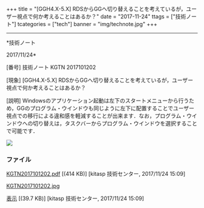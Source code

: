 ﻿+++
title = "[GGH4.X-5.X] RDSからGGへ切り替えることを考えているが，ユーザー視点で何か考えることはあるか？"
date = "2017-11-24"
ttags = ["技術ノート"]
tcategories = ["tech"]
banner = "img/technote.jpg"
+++

-----------------------------------------------------------------------------------------------------------------------------

*技術ノート

2017/11/24*


[番号]
技術ノート KGTN 2017101202

[現象]
[GGH4.X-5.X]
RDSからGGへ切り替えることを考えているが，ユーザー視点で何か考えることはあるか？

[説明]
Windowsのアプリケーション起動は左下のスタートメニューから行うため，GGのプログラム・ウインドウも同じように左下に配置することでユーザー視点での移行による違和感を軽減することが出来ます．なお，プログラム・ウインドウへの切り替えは，タスクバーからプログラム・ウインドウを選択することで可能です．

![](http://techreport.kitasp.net/attachments/download/3857/KGTN2017101202.jpg)


### ファイル

 
 


[KGTN2017101202.pdf](http://techreport.kitasp.net/attachments/download/3856/KGTN2017101202.pdf)
 [(414 KB)] [kitasp 技術センター, 2017/11/24
15:09]

[KGTN2017101202.jpg](http://techreport.kitasp.net/attachments/download/3857/KGTN2017101202.jpg)

[表示](http://techreport.kitasp.net/attachments/3857/KGTN2017101202.jpg "表示")
 [(39.7 KB)] [kitasp 技術センター, 2017/11/24
15:09]


 


 

